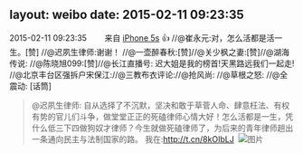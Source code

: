 layout: weibo
date: 2015-02-11 09:23:35
---
2015-02-11 09:23:35  &nbsp;&nbsp;&nbsp;&nbsp;&nbsp;&nbsp; 来自 <a href="sinaweibo://customweibosource" rel="nofollow">iPhone 5s</a>
👍 //@崔永元:对，怎么活都是活一生。[赞] //@迟夙生律师:谢谢！ //@一壶醉春秋:[赞]//@关少枫之妻:[赞]//@湖海传说: //@陈晓旭099:[赞]//@长江直播号: 迟大姐是我的榜首!天黑路远我们一起走! //@北京丰台区强拆户宋保江://@三教布衣评论://@抢风尚: //@草根之怒: //@全震动: [话筒]
>  @迟夙生律师: 自从选择了不沉默，坚决和敢于草菅人命、肆意枉法、有权有势的官儿们斗争，做堂堂正正的死磕律师心情大好！怎么活都是一生，凭什么低三下四做狗奴才律师？今生就做死磕律师了，为后来的青年律师趟出一条通向民主与法制国家的路。 我在:http://t.cn/8kOIbLJ ​​​
>  ![图片](https://ww1.sinaimg.cn/large/73570bbdjw1ebqhc0vrbdj20xc18gh1w.jpg)

